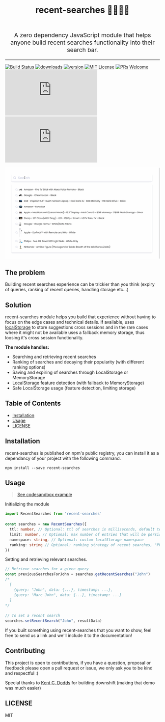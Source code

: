 <h1 align="center">
  recent-searches 🕵️‍♀️🕵️‍♂️
  <br>
  <br>
</h1>
<p align="center" style="font-size: 1.2rem;">A zero dependency JavaScript module that helps anyone build recent searches functionality into their search bar.
</p>


<hr />

[![Build Status][build-badge]][build]
[![downloads][downloads-badge]][npmcharts] [![version][version-badge]][package]
[![MIT License][license-badge]][license]
[![PRs Welcome][prs-badge]][prs]
[![size][size-badge]][unpkg-dist] [![gzip size][gzip-badge]][unpkg-dist]

![Example implementation](https://github.com/JonasBa/recent-searches/blob/master/docs/RecentSearchesUX.gif)

## The problem

Building recent searches experience can be trickier than you think (expiry of queries, ranking of recent queries, handling storage etc...)

## Solution
recent-searches module helps you build that experience without having to focus on the edge cases and technical details. If available, uses [localStorage](https://developer.mozilla.org/en-US/docs/Web/API/Window/localStorage) to store suggestions cross sessions and in the rare cases where it might not be available uses a fallback memory storage, thus loosing it's cross session functionality.

__The module handles:__
- Searching and retrieving recent searches
- Ranking of searches and decaying their popularity (with different ranking options)
- Saving and expiring of searches through LocalStorage or MemoryStorage
- LocalStorage feature detection (with fallback to MemoryStorage)
- Safe LocalStorage usage (feature detection, limiting storage)

## Table of Contents

<!-- START doctoc generated TOC please keep comment here to allow auto update -->
<!-- DON'T EDIT THIS SECTION, INSTEAD RE-RUN doctoc TO UPDATE -->

- [Installation](#installation)
- [Usage](#usage)
- [LICENSE](#license)

<!-- END doctoc generated TOC please keep comment here to allow auto update -->

## Installation

recent-searches is published on npm's public registry, you can install it as a dependancy of your project with the following command.
```
npm install --save recent-searches
```

## Usage

> [See codesandbox example](https://codesandbox.io/s/8k21924m5l)

Initializing the module

```ts
import RecentSearches from 'recent-searches'

const searches = new RecentSearches({
  ttl: number, // Optional: ttl of searches in milliseconds, default to 24h (1000 * 60 * 60 * 24)
  limit: number, // Optional: max number of entries that will be persisted, default is 50
  namespace: string, // Optional: custom localStorage namespace
  ranking: string // Optional: ranking strategy of recent searches, "PROXIMITY" | "TIME" | "PROXIMITY_AND_TIME", default is "PROXIMITY_AND_TIME"
})

```

Setting and retrieving relevant searches.

```ts
// Retrieve searches for a given query
const previousSearchesForJohn = searches.getRecentSearches("John")
/* 
  [ 
    {query: "John", data: {...}, timestamp: ...},
    {query: "Marc John", data: {...}, timestamp: ...}
  ] 
*/

// To set a recent search
searches.setRecentSearch("John", resultData)

```

If you built something using recent-searches that you want to show, feel free to send us a link and we'll include it to the documentation!

## Contributing

This project is open to contributions, if you have a question, proposal or feedback please open a pull request or issue, we only ask you to be kind and respectful :)

Special thanks to [Kent C. Dodds](https://twitter.com/kentcdodds?ref_src=twsrc%5Egoogle%7Ctwcamp%5Eserp%7Ctwgr%5Eauthor) for building downshift (making that demo was much easier)

## LICENSE

MIT

[npm]: https://www.npmjs.com/
[node]: https://nodejs.org
[build-badge]: https://circleci.com/gh/JonasBa/recent-searches/tree/master.svg?style=svg
[build]: https://circleci.com/gh/JonasBa/recent-searches
[coverage-badge]: https://img.shields.io/codecov/c/github/recent-searches/recent-searches.svg?style=flat-square
[coverage]: https://codecov.io/github/recent-searches/recent-searches
[version-badge]: https://img.shields.io/npm/v/recent-searches.svg?style=flat-square
[package]: https://www.npmjs.com/package/recent-searches
[downloads-badge]: https://img.shields.io/npm/dm/recent-searches.svg?style=flat-square
[npmcharts]: http://npmcharts.com/compare/recent-searches
[license-badge]: https://img.shields.io/npm/l/recent-searches.svg?style=flat-square
[license]: https://github.com/recent-searches/recent-searches/blob/master/LICENSE
[prs-badge]: https://img.shields.io/badge/PRs-welcome-brightgreen.svg?style=flat-square
[prs]: http://makeapullrequest.com
[react-badge]: https://img.shields.io/badge/%E2%9A%9B%EF%B8%8F-(p)react-00d8ff.svg?style=flat-square
[react]: https://facebook.github.io/react/
[gzip-badge]: http://img.badgesize.io/https://unpkg.com/recent-searches/dist/index.min.js?compression=gzip&label=gzip%20size&style=flat-square
[size-badge]: http://img.badgesize.io/https://unpkg.com/recent-searches/dist/index.min.js?label=size&style=flat-square
[unpkg-dist]: https://unpkg.com/recent-searches/dist/
[module-formats-badge]: https://img.shields.io/badge/module%20formats-umd%2C%20cjs%2C%20es-green.svg?style=flat-square
[spectrum-badge]: https://withspectrum.github.io/badge/badge.svg
[spectrum]: https://spectrum.chat/recent-searches
[emojis]: https://github.com/kentcdodds/all-contributors#emoji-key
[all-contributors]: https://github.com/kentcdodds/all-contributors
[ryan]: https://github.com/ryanflorence
[compound-components-lecture]: https://courses.reacttraining.com/courses/advanced-react/lectures/3060560
[react-autocomplete]: https://www.npmjs.com/package/react-autocomplete
[jquery-complete]: https://jqueryui.com/autocomplete/
[examples]: https://codesandbox.io/search?refinementList%5Btags%5D%5B0%5D=recent-searches%3Aexample&page=1
[yt-playlist]: https://www.youtube.com/playlist?list=PLV5CVI1eNcJh5CTgArGVwANebCrAh2OUE